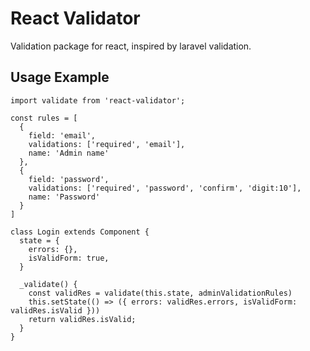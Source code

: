 # React Validator
Validation package for react, inspired by laravel validation.

## Usage Example
```JS
import validate from 'react-validator';

const rules = [
  {
    field: 'email',
    validations: ['required', 'email'],
    name: 'Admin name'
  },
  {
    field: 'password',
    validations: ['required', 'password', 'confirm', 'digit:10'],
    name: 'Password'
  }
]

class Login extends Component {
  state = {
    errors: {},
    isValidForm: true,
  }
  
  _validate() {
    const validRes = validate(this.state, adminValidationRules)
    this.setState(() => ({ errors: validRes.errors, isValidForm: validRes.isValid }))
    return validRes.isValid;
  }
}
```

